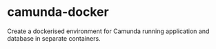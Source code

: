 # camunda-docker
Create a dockerised environment for Camunda running application and database in separate containers.
